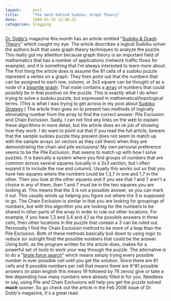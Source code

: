 ```yaml
---
layout:     post
title:      "The math behind Sudoku: Graph Theory"
date:       2006-01-15 12:46:25
categories: blogging
---
```

[Dr. Dobb's](http://www.ddj.com/) magazine this month has an article entitled "[Sudoku & Graph Theory](http://www.ddj.com/documents/s=9948/ddj0602i/0602i.html)" which caught my eye. The article describes a logical Sudoku solver the authors built that uses graph theory techniques to analyze the puzzle. This really got my attention because graph theory is an important field of mathematics that has a number of applications (network traffic flows for example), and it is something that I'm always interested to learn more about. The first thing the article does is assume the 81 cells of a sudoku puzzle represent a vertex on a graph. They then point out that the numbers that can be assigned to each row, column, or 3x3 square can be thought of as a node of a [bipartite graph](http://mathworld.wolfram.com/BipartiteGraph.html). That node contains a [array](http://en.wikipedia.org/wiki/Array) of numbers that could possibly be in that position on the puzzle. This is exactly what I do when trying to solve a sudoku puzzle, but expressed in mathematical/topological terms. (This is what I was trying to get across in my post about [Sudoku Strategy](http://ironboundsoftware.com/blog/2005/10/20/sudoku-strategy/).)  The article then goes on to present two methods of logically eliminating number from the array to find the correct answer: Pile Exclusion and Chain Exclusion. Sadly, I can not find any links on the web to explain these algorithms in more detail, but the article does an ok job of showing how they work. I do want to point out that if you read the full article, beware that the sample sudoku puzzle they present does not seem to match up with the sample arrays (or vectors as they call them) when they are demonstrating the chain and pile exclusions! My own personal preference seems to be the Pile Exclusion, that seems to match up with how I solve puzzles. It is basically a system where you find groups of numbers that are common across several squares (usually in a 3x3 section, but I often expand it to include the row and column). Usually this works out so that you have two squares where the numbers could be 1,3,7 in one and 1,7 in the other. Then you look at the other squares and if you see that 1 and 7 aren't a choice in any of them, then 1 and 7 must be in the two squares you are looking at. This means that the 3 is not a possible answer, so you can mark it out. This usually winds up helping you figure out where the 3 is supposed to go. The Chain Exclusion is similar in that you are looking for groupings of numbers, but with this algorithm you are looking for the numbers to be shared in other parts of the array in order to rule out other locations. For example, if you have 1,3 and 3,4 and 4,1 as the possible answers in three cells, then other locations in the puzzle that contain a 3 can be ruled out. Personally I find the Chain Exclusion method to be more of a leap than the Pile Exclusion. Both of these methods basically boil down to using logic to reduce (or outright find) the possible numbers that could be the answer. Using both, as the program written for the article does, makes for a powerful set of tools to work your way through the puzzle. The alternative is to do a "[brute force search](http://en.wikipedia.org/wiki/Brute-force_search)" which means simply trying every possible number in ever possible cell until you get the solution. Since there are 81 cells and 9 possible numbers per cell that means there are 9^81 possible answers (in plain english this means 19 followed by 76 zeros) give or take a few depending how many numbers were already filled in for you. Needless to say, using Pile and Chain Exclusions will help you get the puzzle solved **_much_** sooner. So go check out the article in the Feb 2006 issue of Dr. Dobb's magazine, it's a great read. 

